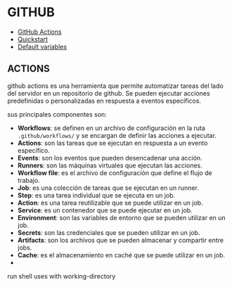 # GITHUB

- [GitHub Actions](https://docs.github.com/es/actions)
- [Quickstart](https://docs.github.com/es/actions/quickstart)
- [Default variables](https://docs.github.com/es/actions/learn-github-actions/variables)

## ACTIONS

github actions es una herramienta que permite automatizar tareas del lado del servidor en un repositorio de github. Se pueden ejecutar acciones predefinidas o personalizadas en respuesta a eventos específicos.

sus principales componentes son:

- **Workflows**: se definen en un archivo de configuración en la ruta `.github/workflows/` y se encargan de definir las acciones a ejecutar.
- **Actions**: son las tareas que se ejecutan en respuesta a un evento específico.
- **Events**: son los eventos que pueden desencadenar una acción.
- **Runners**: son las máquinas virtuales que ejecutan las acciones.
- **Workflow file**: es el archivo de configuración que define el flujo de trabajo.
- **Job**: es una colección de tareas que se ejecutan en un runner.
- **Step**: es una tarea individual que se ejecuta en un job.
- **Action**: es una tarea reutilizable que se puede utilizar en un job.
- **Service**: es un contenedor que se puede ejecutar en un job.
- **Environment**: son las variables de entorno que se pueden utilizar en un job.
- **Secrets**: son las credenciales que se pueden utilizar en un job.
- **Artifacts**: son los archivos que se pueden almacenar y compartir entre jobs.
- **Cache**: es el almacenamiento en caché que se puede utilizar en un job.
- 
run shell uses with working-directory
